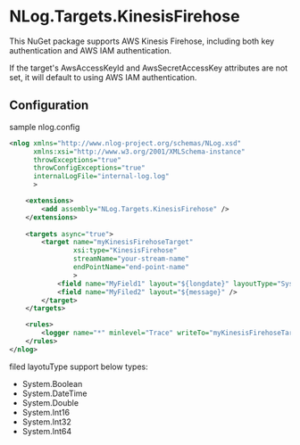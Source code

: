 # NLog.Targets.KinesisFirehose

This NuGet package supports AWS Kinesis Firehose, including both key authentication and AWS IAM authentication. 

If the target's AwsAccessKeyId and AwsSecretAccessKey attributes are not set, it will default to using AWS IAM authentication.

## Configuration

sample nlog.config
```xml
<nlog xmlns="http://www.nlog-project.org/schemas/NLog.xsd"
      xmlns:xsi="http://www.w3.org/2001/XMLSchema-instance"
      throwExceptions="true"
      throwConfigExceptions="true"
      internalLogFile="internal-log.log"
      >

    <extensions>
        <add assembly="NLog.Targets.KinesisFirehose" />
    </extensions>
    
    <targets async="true">
        <target name="myKinesisFirehoseTarget"
                xsi:type="KinesisFirehose"
                streamName="your-stream-name"
                endPointName="end-point-name"
                >
            <field name="MyField1" layout="${longdate}" layoutType="System.DateTime" />
            <field name="MyFiled2" layout="${message}" />
        </target>
    </targets>

    <rules>
        <logger name="*" minlevel="Trace" writeTo="myKinesisFirehoseTarget" />
    </rules>
</nlog>
```

filed layotuType support below types:
- System.Boolean
- System.DateTime
- System.Double
- System.Int16
- System.Int32
- System.Int64
